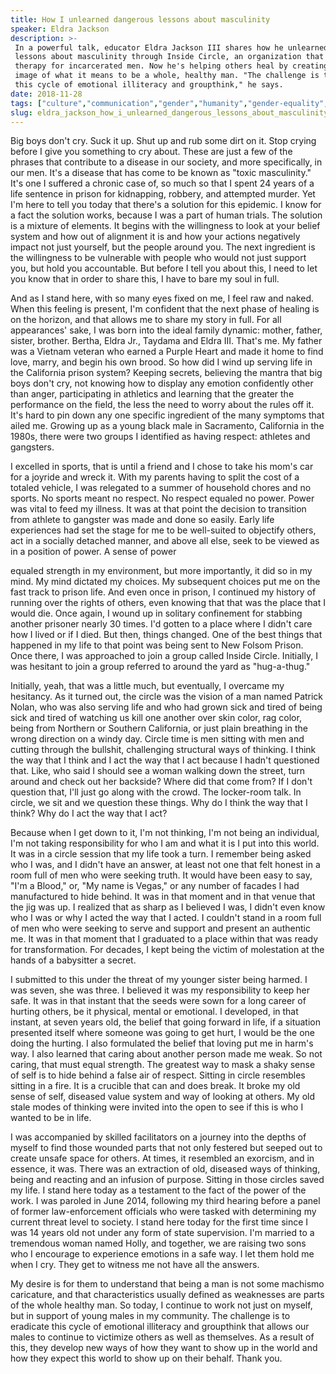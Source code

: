 ```yaml
---
title: How I unlearned dangerous lessons about masculinity
speaker: Eldra Jackson
description: >-
 In a powerful talk, educator Eldra Jackson III shares how he unlearned dangerous
 lessons about masculinity through Inside Circle, an organization that leads group
 therapy for incarcerated men. Now he's helping others heal by creating a new
 image of what it means to be a whole, healthy man. "The challenge is to eradicate
 this cycle of emotional illiteracy and groupthink," he says.
date: 2018-11-28
tags: ["culture","communication","gender","humanity","gender-equality","personal-growth","society","men","activism","social-change","prison"]
slug: eldra_jackson_how_i_unlearned_dangerous_lessons_about_masculinity
---
```


Big boys don't cry. Suck it up. Shut up and rub some dirt on it. Stop crying before I give
you something to cry about. These are just a few of the phrases that contribute to a
disease in our society, and more specifically, in our men. It's a disease that has come to
be known as "toxic masculinity." It's one I suffered a chronic case of, so much so that I
spent 24 years of a life sentence in prison for kidnapping, robbery, and attempted
murder. Yet I'm here to tell you today that there's a solution for this epidemic. I know
for a fact the solution works, because I was a part of human trials. The solution is a
mixture of elements. It begins with the willingness to look at your belief system and how
out of alignment it is and how your actions negatively impact not just yourself, but the
people around you. The next ingredient is the willingness to be vulnerable with people who
would not just support you, but hold you accountable. But before I tell you about this, I
need to let you know that in order to share this, I have to bare my soul in
full.

And as I stand here, with so many eyes fixed on me, I feel raw and naked. When this
feeling is present, I'm confident that the next phase of healing is on the horizon, and
that allows me to share my story in full. For all appearances' sake, I was born into the
ideal family dynamic: mother, father, sister, brother. Bertha, Eldra Jr., Taydama and
Eldra III. That's me. My father was a Vietnam veteran who earned a Purple Heart and made
it home to find love, marry, and begin his own brood. So how did I wind up serving life in
the California prison system? Keeping secrets, believing the mantra that big boys don't
cry, not knowing how to display any emotion confidently other than anger, participating in
athletics and learning that the greater the performance on the field, the less the need to
worry about the rules off it. It's hard to pin down any one specific ingredient of the
many symptoms that ailed me. Growing up as a young black male in Sacramento, California in
the 1980s, there were two groups I identified as having respect: athletes and
gangsters.

I excelled in sports, that is until a friend and I chose to take his mom's car for a
joyride and wreck it. With my parents having to split the cost of a totaled vehicle, I was
relegated to a summer of household chores and no sports. No sports meant no respect. No
respect equaled no power. Power was vital to feed my illness. It was at that point the
decision to transition from athlete to gangster was made and done so easily. Early life
experiences had set the stage for me to be well-suited to objectify others, act in a
socially detached manner, and above all else, seek to be viewed as in a position of power.
A sense of power

equaled strength in my environment, but more importantly, it did so in my mind. My mind
dictated my choices. My subsequent choices put me on the fast track to prison life. And
even once in prison, I continued my history of running over the rights of others, even
knowing that that was the place that I would die. Once again, I wound up in solitary
confinement for stabbing another prisoner nearly 30 times. I'd gotten to a place where I
didn't care how I lived or if I died. But then, things changed. One of the best things that
happened in my life to that point was being sent to New Folsom Prison. Once there, I was
approached to join a group called Inside Circle. Initially, I was hesitant to join a group
referred to around the yard as "hug-a-thug."

Initially, yeah, that was a little much, but eventually, I overcame my hesitancy. As it
turned out, the circle was the vision of a man named Patrick Nolan, who was also serving
life and who had grown sick and tired of being sick and tired of watching us kill one
another over skin color, rag color, being from Northern or Southern California, or just
plain breathing in the wrong direction on a windy day. Circle time is men sitting with men
and cutting through the bullshit, challenging structural ways of thinking. I think the way
that I think and I act the way that I act because I hadn't questioned that. Like, who said
I should see a woman walking down the street, turn around and check out her backside?
Where did that come from? If I don't question that, I'll just go along with the crowd. The
locker-room talk. In circle, we sit and we question these things. Why do I think the way
that I think? Why do I act the way that I act?

Because when I get down to it, I'm not thinking, I'm not being an individual, I'm not
taking responsibility for who I am and what it is I put into this world. It was in a circle
session that my life took a turn. I remember being asked who I was, and I didn't have an
answer, at least not one that felt honest in a room full of men who were seeking truth. It
would have been easy to say, "I'm a Blood," or, "My name is Vegas," or any number of
facades I had manufactured to hide behind. It was in that moment and in that venue that
the jig was up. I realized that as sharp as I believed I was, I didn't even know who I was
or why I acted the way that I acted. I couldn't stand in a room full of men who were
seeking to serve and support and present an authentic me. It was in that moment that I
graduated to a place within that was ready for transformation. For decades, I kept being
the victim of molestation at the hands of a babysitter a secret.

I submitted to this under the threat of my younger sister being harmed. I was seven, she
was three. I believed it was my responsibility to keep her safe. It was in that instant
that the seeds were sown for a long career of hurting others, be it physical, mental or
emotional. I developed, in that instant, at seven years old, the belief that going forward
in life, if a situation presented itself where someone was going to get hurt, I would be
the one doing the hurting. I also formulated the belief that loving put me in harm's way.
I also learned that caring about another person made me weak. So not caring, that must
equal strength. The greatest way to mask a shaky sense of self is to hide behind a false
air of respect. Sitting in circle resembles sitting in a fire. It is a crucible that can
and does break. It broke my old sense of self, diseased value system and way of looking at
others. My old stale modes of thinking were invited into the open to see if this is who I
wanted to be in life.

I was accompanied by skilled facilitators on a journey into the depths of myself to find
those wounded parts that not only festered but seeped out to create unsafe space for
others. At times, it resembled an exorcism, and in essence, it was. There was an
extraction of old, diseased ways of thinking, being and reacting and an infusion of
purpose. Sitting in those circles saved my life. I stand here today as a testament to the
fact of the power of the work. I was paroled in June 2014, following my third hearing
before a panel of former law-enforcement officials who were tasked with determining my
current threat level to society. I stand here today for the first time since I was 14
years old not under any form of state supervision. I'm married to a tremendous woman named
Holly, and together, we are raising two sons who I encourage to experience emotions in a
safe way. I let them hold me when I cry. They get to witness me not have all the
answers.

My desire is for them to understand that being a man is not some machismo caricature, and
that characteristics usually defined as weaknesses are parts of the whole healthy man. So
today, I continue to work not just on myself, but in support of young males in my
community. The challenge is to eradicate this cycle of emotional illiteracy and groupthink
that allows our males to continue to victimize others as well as themselves. As a result
of this, they develop new ways of how they want to show up in the world and how they
expect this world to show up on their behalf. Thank you.

<!--
ad_duration=3.33
comment_count=47
event="TEDWomen 2018"
external_start_time=0
has_talk_citation=0
intro_duration=11.82
is_subtitle_required="False"
is_talk_featured="True"
language="en"
language_swap="False"
native_language="en"
number_of_related_talks=6
number_of_speakers=1
number_of_subtitled_videos=18
number_of_tags=11
number_of_talk_download_languages=18
number_of_talk_more_resources=0
number_of_talk_recommendations=1
number_of_talks_take_actions=2
post_ad_duration=0.83
published_timestamp="2018-12-18 15:48:24"
recording_date="2018-11-28"
speaker_description="Educator"
speaker_is_published=1
speaker_name="Eldra Jackson"
talk_more_resources=[]
talk_name="How I unlearned dangerous lessons about masculinity"
talk_recommendations_blurb="More resources curated by Eldra Jackson"
talks_tags=["culture","communication","gender","humanity","gender-equality","personal-growth","society","men","activism","social-change","prison"]
url_audio="https://download.ted.com/talks/EldraJackson_2018W.mp3?apikey=acme-roadrunner"
url_photo_speaker="https://pe.tedcdn.com/images/ted/33e5a2bb0ca57fb12865f7ba4d21268632887336_254x191.jpg"
url_photo_talk="https://s3.amazonaws.com/talkstar-photos/uploads/9dd22d33-3608-41e5-a23b-86aa859ec1c6/EldraJackson_2018W-embed.jpg"
url_webpage="https://www.ted.com/talks/eldra_jackson_how_i_unlearned_dangerous_lessons_about_masculinity"
video_type_name="TED Stage Talk"
-->